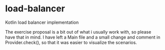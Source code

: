 # load-balancer
Kotlin load balancer implementation

The exercise proposal is a bit out of what i usually work with, so please have that in mind.
I have left a Main file and a small change and comment in Provider.check(), so that it was easier to visualize the scenarios.

